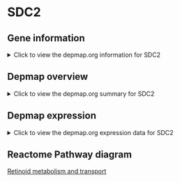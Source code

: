 <h1>SDC2</h1>

<h2>Gene information</h2>
<details>
  <summary>Click to view the depmap.org information for SDC2</summary>
  <iframe src="https://depmap.org/portal/gene/SDC2?tab=about" style="border:none;width:100%;height:800px"></iframe>
</details>

<h2>Depmap overview</h2>
<details>
  <summary>Click to view the depmap.org summary for SDC2</summary>
  <iframe src="https://depmap.org/portal/gene/SDC2?tab=overview" style="border:none;width:100%;height:800px"></iframe>
</details>

<h2>Depmap expression</h2>
<details>
  <summary>Click to view the depmap.org expression data for SDC2</summary>
  <iframe src="https://depmap.org/portal/gene/SDC2?tab=characterization" style="border:none;width:100%;height:800px"></iframe>
</details>



<h2>Reactome Pathway diagram</h2>
<a href="https://reactome.org/PathwayBrowser/#/R-HSA-975634">Retinoid metabolism and transport</a>



